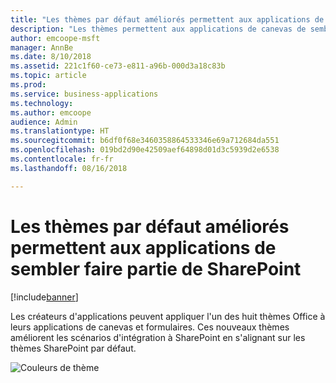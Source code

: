 ```yaml
---
title: "Les thèmes par défaut améliorés permettent aux applications de sembler faire partie de SharePoint"
description: "Les thèmes permettent aux applications de canevas de sembler faire partie de SharePoint une fois qu'elles y sont intégrées, que ce soit en tant que formulaire personnalisé ou comme webpart."
author: emcoope-msft
manager: AnnBe
ms.date: 8/10/2018
ms.assetid: 221c1f60-ce73-e811-a96b-000d3a18c83b
ms.topic: article
ms.prod: 
ms.service: business-applications
ms.technology: 
ms.author: emcoope
audience: Admin
ms.translationtype: HT
ms.sourcegitcommit: b6df0f68e3460358864533346e69a712684da551
ms.openlocfilehash: 019bd2d90e42509aef64898d01d3c5939d2e6538
ms.contentlocale: fr-fr
ms.lasthandoff: 08/16/2018

---
```

# <a name="improved-default-themes-help-embedded-apps-look-like-they-belong-in-sharepoint"></a>Les thèmes par défaut améliorés permettent aux applications de sembler faire partie de SharePoint


[!include[banner](../../includes/banner.md)]

Les créateurs d'applications peuvent appliquer l'un des huit thèmes Office à leurs applications de canevas et formulaires. Ces nouveaux thèmes améliorent les scénarios d'intégration à SharePoint en s'alignant sur les thèmes SharePoint par défaut.

![Couleurs de thème](media/ThemeColors.jpg  "Couleurs de thème")


